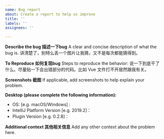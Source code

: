 ```yaml
---
name: Bug report
about: Create a report to help us improve
title: ''
labels: ''
assignees: ''

---
```


**Describe the bug 描述一下bug**
A clear and concise description of what the bug is.
讲清楚了，别特么丢一个图片让我猜，又不是每次都能猜得到。

**To Reproduce 如何复现bug**
Steps to reproduce the behavior:
说一下到底干了什么。尽量贴一下会出错部分的代码。比如 Vue 文件打不开居然跟我有关。


**Screenshots 截图**
If applicable, add screenshots to help explain your problem.

**Desktop (please complete the following information):**
 - OS: [e.g. macOS/Windows] :
 - IntelliJ Platform Version [e.g. 2019.2]：
 - Plugin Version [e.g. 0.2.8]：

**Additional context 其他相关信息**
Add any other context about the problem here.

